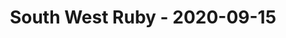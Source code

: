 ---
layout: post
title: South West Ruby - 2020-09-15
datetime: '2020-09-15T19:00:00+01:00'
name: South West Ruby
external_url: https://www.meetup.com/south-west-ruby/events/273003545/
online_event: true
year_month: 2020-09
---